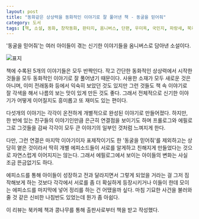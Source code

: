 ```yaml
---
layout: post
title: "동화같은 상상력을 동화적인 이야기로 잘 풀어낸 책 - 동굴을 믿어줘"
category: 도서
tags: [책, 소설, 동화, 창작동화, 판타지, 옴니버스, 단편, 우미옥, 국민지, 파랑새, 북카페 책과 콩나무, 서평]
---
```


'동굴을 믿어줘'는
여러 아이들이 겪는 신기한 이야기들을 옴니버스로 담아낸 소설이다.

![표지](https://images2.imgbox.com/9b/bd/UXjlY3zm_o.jpg)

책에 수록된 5개의 이야기들은 모두 반짝인다.
작고 간단한 동화적인 상상력에서 시작한 것들을
모두 동화적인 이야기로 잘 풀어냈기 때문이다.
사용한 소재가 모두 새로운 것은 아니며, 이미 전래동화 등에서 익숙히 보았던 것도 있지만
그런 것들도 책 속 이야기로 잘 각색을 해서 나름의 보는 맛이 있게 만든 것도 좋다.
그래서 전체적으로 신기한 이야기가 어떻게 이어질지도 흥미롭고 또 재미도 있는 편이다.

다섯개의 이야기는 각각이 온전하게 개별적으로 완성된 이야기로 만들어졌다.
하지만, 한 반에 있는 친구들의 이야기인만큼 은근히 연결점을 보이기도 하며
프롤로그와 에필로그로 그것들을 감싸 각각이 모두 큰 이야기의 일부인 것처럼 느껴지게 한다.

다만, 그런 연결은 마지막 이야기이자 표제작이기도 한 '동굴을 믿어줘'를 제외하고는 상당히 옅은 것이라서
딱히 개별 에피소드들이 서로를 알게하고 친해지게 만들었다는 것으로 자연스럽게 이어지지는 않는다.
그래서 에필로그에서 보이는 아이들의 변화는 사실 조금 뜬금없기도 하다.

에피소드를 통해 아이들이 성장하고 전과 달라지면서 그렇게 되었을 거라는 걸 그저 짐작해보게 하는 것보다
각각에서 서로를 좀 더 확실하게 등장시키거나
이들이 한데 모이는 에피소드를 마지막에 넣어 정리를 하는 건 어땠을까 싶다.
마침 기묘한 사건을 불러와 줄 것 같은 신비한 나침반도 있었는데 뭔가 좀 아쉽다.



<div class="im im-info">
이 리뷰는 북카페 책과 콩나무를 통해 출판사로부터 책을 받고 작성했다.
</div>
